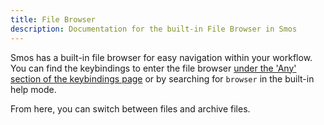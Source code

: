 ```yaml
---
title: File Browser
description: Documentation for the built-in File Browser in Smos
---
```


Smos has a built-in file browser for easy navigation within your workflow.
You can find the keybindings to enter the file browser [under the 'Any' section of the keybindings page](/smos/keybindings#Any) or by searching for `browser` in the built-in help mode.

From here, you can switch between files and archive files.

<div id="cast"></div>
<script src=/assets/asciinema-player.js></script>
<script>
  AsciinemaPlayer.create('/web-assets/browser.cast', document.getElementById('cast'), {
    autoPlay: true,
    preload: true,
    loop: true,
  });
</script>

